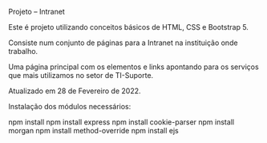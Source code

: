 ﻿Projeto – Intranet


Este é projeto utilizando conceitos básicos de HTML, CSS e Bootstrap 5.

Consiste num conjunto de páginas para a Intranet na instituição onde trabalho.

Uma página principal com os elementos e links apontando para os serviços que mais utilizamos no setor de TI-Suporte.

Atualizado em 28 de Fevereiro de 2022.

Instalação dos módulos necessários:

npm install
npm install express
npm install cookie-parser
npm install morgan
npm install method-override
npm install ejs

